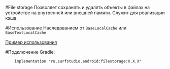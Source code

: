 #File storage
Позволяет сохранять и удалять объекты в файлах на устройстве на внутренней или внешней памяти.
Служит для реализации кэша.

#Использование
Наследованием от `BaseLocalCache` или `BaseTextLocalCache`

[Пример использования](../filestorage-sample)

#Подключение
Gradle:
```
    implementation "ru.surfstudio.android:filestorage:X.X.X"
```